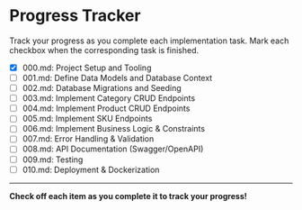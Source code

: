 # Progress Tracker

Track your progress as you complete each implementation task. Mark each checkbox when the corresponding task is finished.

- [x] 000.md: Project Setup and Tooling
- [ ] 001.md: Define Data Models and Database Context
- [ ] 002.md: Database Migrations and Seeding
- [ ] 003.md: Implement Category CRUD Endpoints
- [ ] 004.md: Implement Product CRUD Endpoints
- [ ] 005.md: Implement SKU Endpoints
- [ ] 006.md: Implement Business Logic & Constraints
- [ ] 007.md: Error Handling & Validation
- [ ] 008.md: API Documentation (Swagger/OpenAPI)
- [ ] 009.md: Testing
- [ ] 010.md: Deployment & Dockerization

---

**Check off each item as you complete it to track your progress!**
